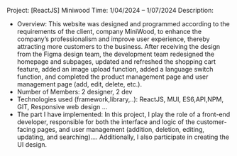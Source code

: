 Project: [ReactJS] Miniwood
Time: 1/04/2024 – 1/07/2024
Description:
+ Overview: This website was designed and programmed according to the requirements of the client, company MiniWood, to enhance the company’s professionalism and improve user experience, thereby attracting more customers to the business. After receiving the design from the Figma design team, the development team redesigned the homepage and subpages, updated and refreshed the shopping cart feature, added an image upload function, added a language switch function, and completed the product management page and user management page (add, edit, delete, etc.).
+ Number of Members: 2 designer, 2 dev 
+ Technologies used (framework,library,..): ReactJS, MUI, ES6,API,NPM, GIT, Responsive web design …
+ The part I have implemented: In this project, I play the role of a front-end developer, responsible for both the interface and logic of the customer-facing pages, and user management (addition, deletion, editing, updating, and searching)…. Additionally, I also participate in creating the UI design.
